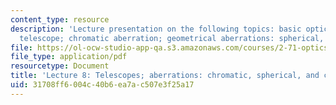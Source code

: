 ```yaml
---
content_type: resource
description: 'Lecture presentation on the following topics: basic optical systems,
  telescope; chromatic aberration; geometrical aberrations: spherical, coma.'
file: https://ol-ocw-studio-app-qa.s3.amazonaws.com/courses/2-71-optics-spring-2009/31708ff6004c40b6ea7ac507e3f25a17_MIT2_71S09_lec08.pdf
file_type: application/pdf
resourcetype: Document
title: 'Lecture 8: Telescopes; aberrations: chromatic, spherical, and coma'
uid: 31708ff6-004c-40b6-ea7a-c507e3f25a17
---
```

